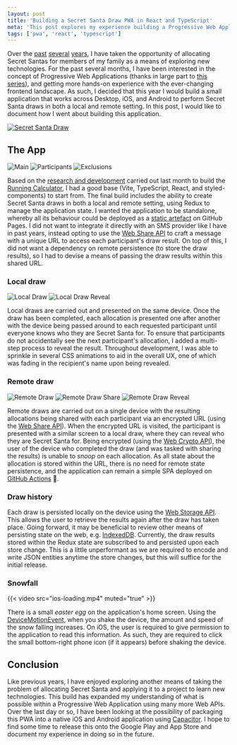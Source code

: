 ```yaml
---
layout: post
title: 'Building a Secret Santa Draw PWA in React and TypeScript'
meta: 'This post explores my experience building a Progressive Web Application (PWA) using React, TypeScript, Redux, and Web APIs to facilitate Secret Santa draws locally and remotely. Discover how I implemented encrypted URL sharing, local storage persistence, and interactive UI enhancements for a seamless user experience.'
tags: ['pwa', 'react', 'typescript']
---
```


Over the [past](../../2020/2020-10-23-allocating-and-notifying-secret-santas-via-email-using-clojure/index.md) [several](../../2021/2021-11-03-building-a-secret-santa-allocator-and-sms-sender-using-a-raspberry-pi-pico-micropython-and-sim800l-module/index.md) [years](../../2022/2022-11-01-allocating-secret-santas-using-an-aws-step-function-workflow-and-every-available-lambda-runtime/index.md), I have taken the opportunity of allocating Secret Santas for members of my family as a means of exploring new technologies.
For the past several months, I have been interested in the concept of Progressive Web Applications (thanks in large part to [this series](https://frontendmasters.com/courses/pwas/)), and getting more hands-on experience with the ever-changing frontend landscape.
As such, I decided that this year I would build a small application that works across Desktop, iOS, and Android to perform Secret Santa draws in both a local and remote setting.
In this post, I would like to document how I went about building this application.

<!--more-->

[![Secret Santa Draw](app-icon.png)](https://eddmann.com/secret-santa-pwa/)

## The App

![Main](ios-main.png) ![Participants](ios-participants.png) ![Exclusions](ios-exclusions.png)

Based on the [research and development](../2023-10-31-building-a-running-calculator-pwa-in-react-and-typescript/index.md) carried out last month to build the [Running Calculator](https://eddmann.com/running-calculator/), I had a good base (Vite, TypeScript, React, and styled-components) to start from.
The final build includes the ability to create Secret Santa draws in both a local and remote setting, using Redux to manage the application state.
I wanted the application to be standalone, whereby all its behaviour could be deployed as a [static artefact](https://github.com/eddmann/secret-santa-pwa/blob/main/.github/workflows/release.yml) on GitHub Pages.
I did not want to integrate it directly with an SMS provider like I have in past years, instead opting to use the [Web Share API](https://developer.mozilla.org/en-US/docs/Web/API/Web_Share_API) to craft a message with a unique URL to access each participant's draw result.
On top of this, I did not want a dependency on remote persistence (to store the draw results), so I had to devise a means of passing the draw results within this shared URL.

### Local draw

![Local Draw](ios-local-draw.png) ![Local Draw Reveal](ios-local-draw-reveal.png)

Local draws are carried out and presented on the same device.
Once the draw has been completed, each allocation is presented one after another with the device being passed around to each requested participant until everyone knows who they are Secret Santa for.
To ensure that participants do not accidentally see the next participant's allocation, I added a multi-step process to reveal the result.
Throughout development, I was able to sprinkle in several CSS animations to aid in the overall UX, one of which was fading in the recipient's name upon being revealed.

### Remote draw

![Remote Draw](ios-remote-draw.png) ![Remote Draw Share](ios-remote-draw-share.png) ![Remote Draw Reveal](ios-remote-draw-reveal.png)

Remote draws are carried out on a single device with the resulting allocations being shared with each participant via an encrypted URL (using the [Web Share API](https://developer.mozilla.org/en-US/docs/Web/API/Web_Share_API)).
When the encrypted URL is visited, the participant is presented with a similar screen to a local draw, where they can reveal who they are Secret Santa for.
Being encrypted (using the [Web Crypto API](https://developer.mozilla.org/en-US/docs/Web/API/Web_Crypto_API)), the user of the device who completed the draw (and was tasked with sharing the results) is unable to _snoop_ on each allocation.
As all state about the allocation is stored within the URL, there is no need for remote state persistence, and the application can remain a simple SPA deployed on [GitHub Actions](.github/workflows/release.yml) 🎉.

### Draw history

Each draw is persisted locally on the device using the [Web Storage API](https://developer.mozilla.org/en-US/docs/Web/API/Web_Storage_API).
This allows the user to retrieve the results again after the draw has taken place.
Going forward, it may be beneficial to review other means of persisting state on the web, e.g. [IndexedDB](https://developer.mozilla.org/en-US/docs/Web/API/IndexedDB_API).
Currently, the draw results stored within the Redux state are subscribed to and persisted upon each store change.
This is a little unperformant as we are required to encode and write JSON entities anytime the store changes, but this will suffice for the initial release.

### Snowfall

{{< video src="ios-loading.mp4" muted="true" >}}

There is a small _easter egg_ on the application's home screen.
Using the [DeviceMotionEvent](https://developer.mozilla.org/en-US/docs/Web/API/DeviceMotionEvent), when you shake the device, the amount and speed of the snow falling increases.
On iOS, the user is required to give permission to the application to read this information.
As such, they are required to click the small bottom-right phone icon (if it appears) before shaking the device.

## Conclusion

Like previous years, I have enjoyed exploring another means of taking the problem of allocating Secret Santa and applying it to a project to learn new technologies.
This build has expanded my understanding of what is possible within a Progressive Web Application using many more Web APIs.
Over the last day or so, I have been looking at the possibility of packaging this PWA into a native iOS and Android application using [Capacitor](https://capacitorjs.com/).
I hope to find some time to release this onto the Google Play and App Store and document my experience in doing so in the future.
